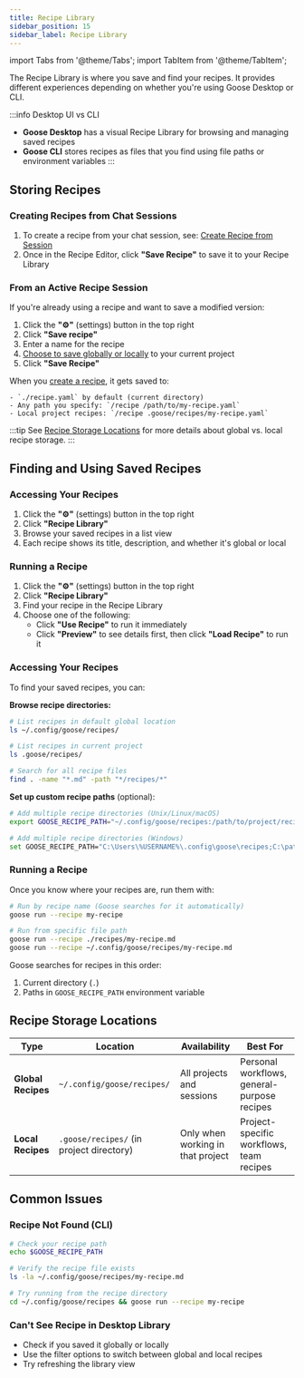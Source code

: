 ```yaml
---
title: Recipe Library
sidebar_position: 15
sidebar_label: Recipe Library
---
```


import Tabs from '@theme/Tabs';
import TabItem from '@theme/TabItem';

The Recipe Library is where you save and find your recipes. It provides different experiences depending on whether you're using Goose Desktop or CLI.

:::info Desktop UI vs CLI
- **Goose Desktop** has a visual Recipe Library for browsing and managing saved recipes
- **Goose CLI** stores recipes as files that you find using file paths or environment variables
:::

## Storing Recipes

<Tabs groupId="interface">
  <TabItem value="desktop" label="Goose Desktop" default>

### Creating Recipes from Chat Sessions
1. To create a recipe from your chat session, see: [Create Recipe from Session](/docs/guides/recipes/session-recipes#create-recipe)
2. Once in the Recipe Editor, click **"Save Recipe"** to save it to your Recipe Library

### From an Active Recipe Session
If you're already using a recipe and want to save a modified version:
1. Click the **"⚙️"** (settings) button in the top right
2. Click **"Save recipe"**
3. Enter a name for the recipe
4. [Choose to save globally or locally](#recipe-storage-locations) to your current project
5. Click **"Save Recipe"**

  </TabItem>
  <TabItem value="cli" label="Goose CLI">

When you [create a recipe](/docs/guides/recipes/recipe-reference), it gets saved to:

    - `./recipe.yaml` by default (current directory)
    - Any path you specify: `/recipe /path/to/my-recipe.yaml`
    - Local project recipes: `/recipe .goose/recipes/my-recipe.yaml`
  </TabItem>
</Tabs>

:::tip
See [Recipe Storage Locations](#recipe-storage-locations) for more details about global vs. local recipe storage.
:::

## Finding and Using Saved Recipes

<Tabs groupId="interface">
  <TabItem value="desktop" label="Goose Desktop" default>

### Accessing Your Recipes
1. Click the **"⚙️"** (settings) button in the top right
2. Click **"Recipe Library"**
3. Browse your saved recipes in a list view
4. Each recipe shows its title, description, and whether it's global or local

### Running a Recipe
1. Click the **"⚙️"** (settings) button in the top right
2. Click **"Recipe Library"**
3. Find your recipe in the Recipe Library
4. Choose one of the following:
   - Click **"Use Recipe"** to run it immediately
   - Click **"Preview"** to see details first, then click **"Load Recipe"** to run it

  </TabItem>
  <TabItem value="cli" label="Goose CLI">

### Accessing Your Recipes
To find your saved recipes, you can:

**Browse recipe directories:**
```bash
# List recipes in default global location
ls ~/.config/goose/recipes/

# List recipes in current project
ls .goose/recipes/

# Search for all recipe files
find . -name "*.md" -path "*/recipes/*"
```

**Set up custom recipe paths** (optional):
```bash
# Add multiple recipe directories (Unix/Linux/macOS)
export GOOSE_RECIPE_PATH="~/.config/goose/recipes:/path/to/project/recipes"

# Add multiple recipe directories (Windows)
set GOOSE_RECIPE_PATH="C:\Users\%USERNAME%\.config\goose\recipes;C:\path\to\project\recipes"
```

### Running a Recipe
Once you know where your recipes are, run them with:

```bash
# Run by recipe name (Goose searches for it automatically)
goose run --recipe my-recipe

# Run from specific file path
goose run --recipe ./recipes/my-recipe.md
goose run --recipe ~/.config/goose/recipes/my-recipe.md
```

Goose searches for recipes in this order:
1. Current directory (`.`)
2. Paths in `GOOSE_RECIPE_PATH` environment variable

  </TabItem>
</Tabs>

## Recipe Storage Locations

| Type | Location | Availability | Best For |
|------|----------|-------------|----------|
| **Global Recipes** | `~/.config/goose/recipes/` | All projects and sessions | Personal workflows, general-purpose recipes |
| **Local Recipes** | `.goose/recipes/` (in project directory) | Only when working in that project | Project-specific workflows, team recipes |

## Common Issues

### Recipe Not Found (CLI)
```bash
# Check your recipe path
echo $GOOSE_RECIPE_PATH

# Verify the recipe file exists
ls -la ~/.config/goose/recipes/my-recipe.md

# Try running from the recipe directory
cd ~/.config/goose/recipes && goose run --recipe my-recipe
```

### Can't See Recipe in Desktop Library
- Check if you saved it globally or locally
- Use the filter options to switch between global and local recipes
- Try refreshing the library view
